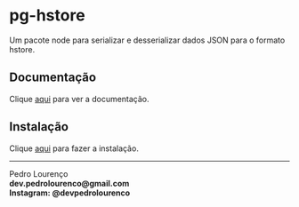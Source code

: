 # pg-hstore

Um pacote node para serializar e desserializar dados JSON para o formato hstore.

## Documentação

Clique [aqui](https://github.com/scarney81/pg-hstore) para ver a documentação.

## Instalação

Clique [aqui](https://www.npmjs.com/package/pg-hstore) para fazer a instalação.

<hr>
<stong>Pedro Lourenço</strong><br>
<Strong>dev.pedrolourenco@gmail.com</strong><br>
<Strong>Instagram: @devpedrolourenco</strong>